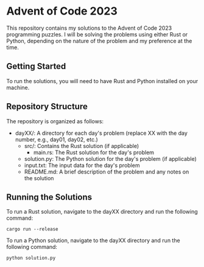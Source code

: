 # Advent of Code 2023

This repository contains my solutions to the Advent of Code 2023 programming puzzles. I will be solving the problems using either Rust or Python, depending on the nature of the problem and my preference at the time.

## Getting Started

To run the solutions, you will need to have Rust and Python installed on your machine.

## Repository Structure

The repository is organized as follows:

- dayXX/: A directory for each day's problem (replace XX with the day number, e.g., day01, day02, etc.)
  - src/: Contains the Rust solution (if applicable)
    - main.rs: The Rust solution for the day's problem
  - solution.py: The Python solution for the day's problem (if applicable) 
  - input.txt: The input data for the day's problem
  - README.md: A brief description of the problem and any notes on the solution

## Running the Solutions

To run a Rust solution, navigate to the dayXX directory and run the following command:

`cargo run --release`

To run a Python solution, navigate to the dayXX directory and run the following command:

`python solution.py`

